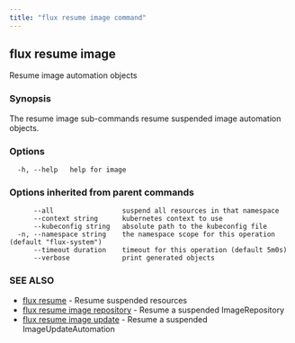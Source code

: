 ```yaml
---
title: "flux resume image command"
---
```

## flux resume image

Resume image automation objects

### Synopsis

The resume image sub-commands resume suspended image automation objects.

### Options

```
  -h, --help   help for image
```

### Options inherited from parent commands

```
      --all                 suspend all resources in that namespace
      --context string      kubernetes context to use
      --kubeconfig string   absolute path to the kubeconfig file
  -n, --namespace string    the namespace scope for this operation (default "flux-system")
      --timeout duration    timeout for this operation (default 5m0s)
      --verbose             print generated objects
```

### SEE ALSO

* [flux resume](../flux_resume/)	 - Resume suspended resources
* [flux resume image repository](../flux_resume_image_repository/)	 - Resume a suspended ImageRepository
* [flux resume image update](../flux_resume_image_update/)	 - Resume a suspended ImageUpdateAutomation

